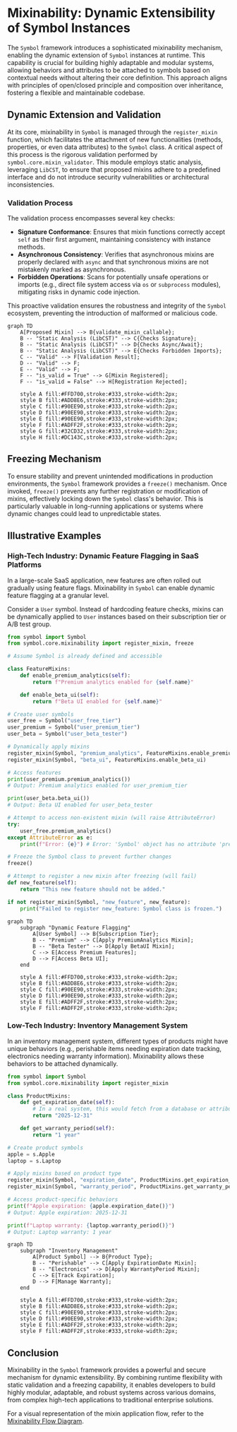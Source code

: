 # Mixinability: Dynamic Extensibility of Symbol Instances

The `Symbol` framework introduces a sophisticated mixinability mechanism, enabling the dynamic extension of `Symbol` instances at runtime. This capability is crucial for building highly adaptable and modular systems, allowing behaviors and attributes to be attached to symbols based on contextual needs without altering their core definition. This approach aligns with principles of open/closed principle and composition over inheritance, fostering a flexible and maintainable codebase.

## Dynamic Extension and Validation

At its core, mixinability in `Symbol` is managed through the `register_mixin` function, which facilitates the attachment of new functionalities (methods, properties, or even data attributes) to the `Symbol` class. A critical aspect of this process is the rigorous validation performed by `symbol.core.mixin_validator`. This module employs static analysis, leveraging `LibCST`, to ensure that proposed mixins adhere to a predefined interface and do not introduce security vulnerabilities or architectural inconsistencies.

### Validation Process
The validation process encompasses several key checks:
- **Signature Conformance**: Ensures that mixin functions correctly accept `self` as their first argument, maintaining consistency with instance methods.
- **Asynchronous Consistency**: Verifies that asynchronous mixins are properly declared with `async` and that synchronous mixins are not mistakenly marked as asynchronous.
- **Forbidden Operations**: Scans for potentially unsafe operations or imports (e.g., direct file system access via `os` or `subprocess` modules), mitigating risks in dynamic code injection.

This proactive validation ensures the robustness and integrity of the `Symbol` ecosystem, preventing the introduction of malformed or malicious code.

```mermaid
graph TD
    A[Proposed Mixin] --> B{validate_mixin_callable};
    B -- "Static Analysis (LibCST)" --> C{Checks Signature};
    B -- "Static Analysis (LibCST)" --> D{Checks Async/Await};
    B -- "Static Analysis (LibCST)" --> E{Checks Forbidden Imports};
    C -- "Valid" --> F[Validation Result];
    D -- "Valid" --> F;
    E -- "Valid" --> F;
    F -- "is_valid = True" --> G[Mixin Registered];
    F -- "is_valid = False" --> H[Registration Rejected];

    style A fill:#FFD700,stroke:#333,stroke-width:2px;
    style B fill:#ADD8E6,stroke:#333,stroke-width:2px;
    style C fill:#90EE90,stroke:#333,stroke-width:2px;
    style D fill:#90EE90,stroke:#333,stroke-width:2px;
    style E fill:#90EE90,stroke:#333,stroke-width:2px;
    style F fill:#ADFF2F,stroke:#333,stroke-width:2px;
    style G fill:#32CD32,stroke:#333,stroke-width:2px;
    style H fill:#DC143C,stroke:#333,stroke-width:2px;
```

## Freezing Mechanism

To ensure stability and prevent unintended modifications in production environments, the `Symbol` framework provides a `freeze()` mechanism. Once invoked, `freeze()` prevents any further registration or modification of mixins, effectively locking down the `Symbol` class's behavior. This is particularly valuable in long-running applications or systems where dynamic changes could lead to unpredictable states.

## Illustrative Examples

### High-Tech Industry: Dynamic Feature Flagging in SaaS Platforms

In a large-scale SaaS application, new features are often rolled out gradually using feature flags. Mixinability in `Symbol` can enable dynamic feature flagging at a granular level.

Consider a `User` symbol. Instead of hardcoding feature checks, mixins can be dynamically applied to `User` instances based on their subscription tier or A/B test group.

```python
from symbol import Symbol
from symbol.core.mixinability import register_mixin, freeze

# Assume Symbol is already defined and accessible

class FeatureMixins:
    def enable_premium_analytics(self):
        return f"Premium analytics enabled for {self.name}"

    def enable_beta_ui(self):
        return f"Beta UI enabled for {self.name}"

# Create user symbols
user_free = Symbol("user_free_tier")
user_premium = Symbol("user_premium_tier")
user_beta = Symbol("user_beta_tester")

# Dynamically apply mixins
register_mixin(Symbol, "premium_analytics", FeatureMixins.enable_premium_analytics)
register_mixin(Symbol, "beta_ui", FeatureMixins.enable_beta_ui)

# Access features
print(user_premium.premium_analytics())
# Output: Premium analytics enabled for user_premium_tier

print(user_beta.beta_ui())
# Output: Beta UI enabled for user_beta_tester

# Attempt to access non-existent mixin (will raise AttributeError)
try:
    user_free.premium_analytics()
except AttributeError as e:
    print(f"Error: {e}") # Error: 'Symbol' object has no attribute 'premium_analytics'

# Freeze the Symbol class to prevent further changes
freeze()

# Attempt to register a new mixin after freezing (will fail)
def new_feature(self):
    return "This new feature should not be added."

if not register_mixin(Symbol, "new_feature", new_feature):
    print("Failed to register new_feature: Symbol class is frozen.")
```

```mermaid
graph TD
    subgraph "Dynamic Feature Flagging"
        A[User Symbol] --> B{Subscription Tier};
        B -- "Premium" --> C[Apply PremiumAnalytics Mixin];
        B -- "Beta Tester" --> D[Apply BetaUI Mixin];
        C --> E[Access Premium Features];
        D --> F[Access Beta UI];
    end

    style A fill:#FFD700,stroke:#333,stroke-width:2px;
    style B fill:#ADD8E6,stroke:#333,stroke-width:2px;
    style C fill:#90EE90,stroke:#333,stroke-width:2px;
    style D fill:#90EE90,stroke:#333,stroke-width:2px;
    style E fill:#ADFF2F,stroke:#333,stroke-width:2px;
    style F fill:#ADFF2F,stroke:#333,stroke-width:2px;
```

### Low-Tech Industry: Inventory Management System

In an inventory management system, different types of products might have unique behaviors (e.g., perishable items needing expiration date tracking, electronics needing warranty information). Mixinability allows these behaviors to be attached dynamically.

```python
from symbol import Symbol
from symbol.core.mixinability import register_mixin

class ProductMixins:
    def get_expiration_date(self):
        # In a real system, this would fetch from a database or attribute
        return "2025-12-31"

    def get_warranty_period(self):
        return "1 year"

# Create product symbols
apple = s.Apple
laptop = s.Laptop

# Apply mixins based on product type
register_mixin(Symbol, "expiration_date", ProductMixins.get_expiration_date)
register_mixin(Symbol, "warranty_period", ProductMixins.get_warranty_period)

# Access product-specific behaviors
print(f"Apple expiration: {apple.expiration_date()}")
# Output: Apple expiration: 2025-12-31

print(f"Laptop warranty: {laptop.warranty_period()}")
# Output: Laptop warranty: 1 year
```

```mermaid
graph TD
    subgraph "Inventory Management"
        A[Product Symbol] --> B{Product Type};
        B -- "Perishable" --> C[Apply ExpirationDate Mixin];
        B -- "Electronics" --> D[Apply WarrantyPeriod Mixin];
        C --> E[Track Expiration];
        D --> F[Manage Warranty];
    end

    style A fill:#FFD700,stroke:#333,stroke-width:2px;
    style B fill:#ADD8E6,stroke:#333,stroke-width:2px;
    style C fill:#90EE90,stroke:#333,stroke-width:2px;
    style D fill:#90EE90,stroke:#333,stroke-width:2px;
    style E fill:#ADFF2F,stroke:#333,stroke-width:2px;
    style F fill:#ADFF2F,stroke:#333,stroke-width:2px;
```

## Conclusion

Mixinability in the `Symbol` framework provides a powerful and secure mechanism for dynamic extensibility. By combining runtime flexibility with static validation and a freezing capability, it enables developers to build highly modular, adaptable, and robust systems across various domains, from complex high-tech applications to traditional enterprise solutions.

For a visual representation of the mixin application flow, refer to the [Mixinability Flow Diagram](mixinability_flow.mmd).
